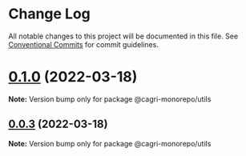 # Change Log

All notable changes to this project will be documented in this file.
See [Conventional Commits](https://conventionalcommits.org) for commit guidelines.

# [0.1.0](https://github.com/CagriUysal/ts-monorepo-starter/compare/v0.0.3...v0.1.0) (2022-03-18)

**Note:** Version bump only for package @cagri-monorepo/utils





## [0.0.3](https://github.com/CagriUysal/ts-monorepo-starter/compare/v0.0.2...v0.0.3) (2022-03-18)

**Note:** Version bump only for package @cagri-monorepo/utils
